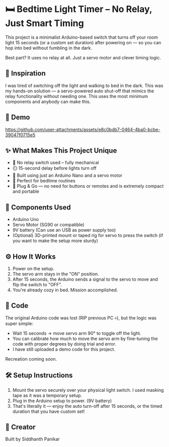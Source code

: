 # 🛏️ Bedtime Light Timer – No Relay, Just Smart Timing

This project is a minimalist Arduino-based switch that turns off your room light 15 seconds (or a custom set duration) after powering on — so you can hop into bed without fumbling in the dark.

Best part? It uses no relay at all. Just a servo motor and clever timing logic.

## 🧠 Inspiration

I was tired of switching off the light and walking to bed in the dark. This was my hands-on solution — a servo-powered auto shut-off that mimics the relay functionality without needing one. 
This uses the most minimum components and anybody can make this.


## 🎥 Demo

https://github.com/user-attachments/assets/e8c0bdb7-0464-4ba0-bcbe-39047f0715e5


## ✨ What Makes This Project Unique

- 🛑 No relay switch used – fully mechanical
- ⏲️ 15-second delay before lights turn off
- 🤖 Built using just an Arduino Nano and a servo motor
- 🌙 Perfect for bedtime routines
- 🔌 Plug & Go — no need for buttons or remotes and is extremely compact and portable

## 🧰 Components Used

- Arduino Uno
- Servo Motor (SG90 or compatible)
- 9V battery (Can use an USB as power supply too)
- (Optional) 3D-printed mount or taped rig for servo to press the switch (if you want to make the setup more sturdy)

## ⚙️ How It Works

1. Power on the setup.
2. The servo arm stays in the "ON" position.
3. After 15 seconds, the Arduino sends a signal to the servo to move and flip the switch to "OFF".
4. You’re already cozy in bed. Mission accomplished.

## 📄 Code

The original Arduino code was lost (RIP previous PC 💀), but the logic was super simple:

- Wait 15 seconds → move servo arm 90° to toggle off the light.
- You can calibrate how much to move the servo arm by fine-tuning the code with proper degrees by doing trial and error.
- I have still uploaded a demo code for this project.

Recreation coming soon.

## 🛠️ Setup Instructions

1. Mount the servo securely over your physical light switch. I used masking tape as it was a temporary setup.
2. Plug in the Arduino setup to power. (9V battery)
3. That's literally it — enjoy the auto turn-off after 15 seconds, or the timed duration that you have custom set!


## 🙌 Creator

Built by Siddhanth Panikar
